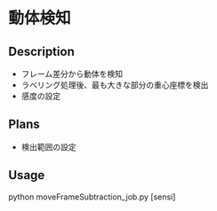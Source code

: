 動体検知
===
## Description
- フレーム差分から動体を検知
- ラベリング処理後、最も大きな部分の重心座標を検出
- 感度の設定

## Plans
- 検出範囲の設定

## Usage
python moveFrameSubtraction_job.py [sensi]
